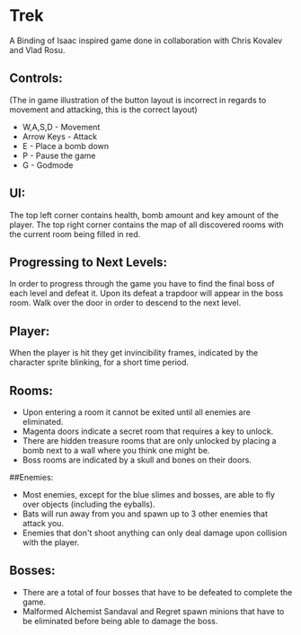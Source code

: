 # Trek
A Binding of Isaac inspired game done in collaboration with Chris Kovalev and Vlad Rosu.

## Controls:
(The in game illustration of the button layout is incorrect in regards to movement and attacking, this is the correct layout)
* W,A,S,D - Movement
* Arrow Keys - Attack
* E - Place a bomb down
* P - Pause the game
* G - Godmode

## UI:
The top left corner contains health, bomb amount and key amount of the player.
The top right corner contains the map of all discovered rooms with the current room being filled in red. 

## Progressing to Next Levels:
In order to progress through the game you have to find the final boss of each level and defeat it. Upon its defeat
a trapdoor will appear in the boss room. Walk over the door in order to descend to the next level.

## Player:
When the player is hit they get invincibility frames, indicated by the character sprite blinking, for a short time period.

## Rooms:
* Upon entering a room it cannot be exited until all enemies are eliminated.
* Magenta doors indicate a secret room that requires a key to unlock.
* There are hidden treasure rooms that are only unlocked by placing a bomb next to a wall where you think one might be.
* Boss rooms are indicated by a skull and bones on their doors.

##Enemies:
* Most enemies, except for the blue slimes and bosses, are able to fly over objects (including the eyballs). 
* Bats will run away from you and spawn up to 3 other enemies that attack you.
* Enemies that don't shoot anything can only deal damage upon collision with the player.

## Bosses:
* There are a total of four bosses that have to be defeated to complete the game.
* Malformed Alchemist Sandaval and Regret spawn minions that have to be eliminated before being able to damage the boss.


